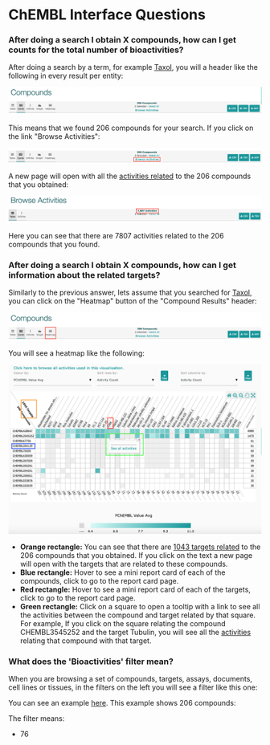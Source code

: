 # ChEMBL Interface Questions

### After doing a search I obtain X compounds, how can I get counts for the total number of bioactivities?

After doing a search by a term, for example [Taxol](https://www.ebi.ac.uk/chembl/beta/g/#search_results/all/query=Taxol), you will a header like the following in every result per entity:

![](../.gitbook/assets/screen-shot-2018-08-01-at-09.54.16%20%281%29.png)

This means that we found 206 compounds for your search. If you click on the link "Browse Activities":

![](../.gitbook/assets/screen-shot-2018-08-01-at-10.22.22%20%281%29.png)

A new page will open with all the [activities related](https://www.ebi.ac.uk/chembl/beta/g/tiny/xB1NBZge73NTMiwKxpvQXQ==) to the 206 compounds that you obtained:

![](../.gitbook/assets/screen-shot-2018-08-01-at-10.26.46%20%285%29.png)

Here you can see that there are 7807 activities related to the 206 compounds that you found. 

### After doing a search I obtain X compounds, how can I get information about the related targets?

Similarly to the previous answer, lets assume that you searched for [Taxol](https://www.ebi.ac.uk/chembl/beta/g/#search_results/all/query=Taxol), you can click on the "Heatmap" button of the "Compound Results" header:

![](../.gitbook/assets/screen-shot-2018-08-01-at-10.33.04%20%281%29.png)

You will see a heatmap like the following:

![](../.gitbook/assets/screen-shot-2018-08-01-at-10.40.51.png)

* **Orange rectangle:** You can see that there are [1043 targets related](https://www.ebi.ac.uk/chembl/beta/g/tiny/YYX2P/h/OrOYL9ZGFzzkiA==) to the 206 compounds that you obtained. If you click on the text a new page will open with the targets that are related to these compounds.
* **Blue rectangle:** Hover to see a mini report card of each of the compounds, click to go to the report card page. 
* **Red rectangle:** Hover to see a mini report card of each of the targets, click to go to the report card page. 
* **Green rectangle:** Click on a square to open a tooltip with a link to see all the activities between the compound and target related by that square. For example, If you click on the square relating the compound CHEMBL3545252 and the target Tubulin, you will see all the [activities](https://www.ebi.ac.uk/chembl/beta/g/tiny/oW+U32lw6/IMI6N+ldRS5Q==) relating that compound with that target.

### What does the 'Bioactivities' filter mean?

When you are browsing a set of compounds, targets, assays, documents, cell lines or tissues, in the filters on the left you will see a filter like this one:



You can see an example [here](https://www.ebi.ac.uk/chembl/beta/g#browse/compounds/filter/Taxol). This example shows 206 compounds:



The filter means:

* 76 





